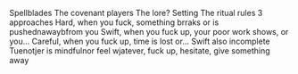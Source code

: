 Spellblades
The covenant players
The lore? Setting
The ritual rules
3 approaches
Hard, when you fuck, something brraks or is pushednawaybfrom you
Swift, when you fuck up, your poor work shows, or you...
Careful, when you fuck up, time is lost or...
Swift also incomplete
Tuenotjer is mindfulnor feel wjatever, fuck up, hesitate, give something away